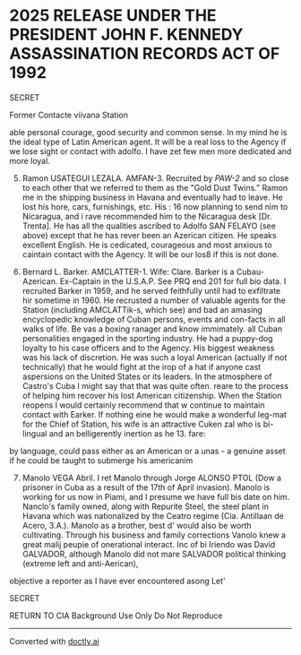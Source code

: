 # 2025 RELEASE UNDER THE PRESIDENT JOHN F. KENNEDY ASSASSINATION RECORDS ACT OF 1992

SECRET

Former Contacte viivana Station

able personal courage, good security and common sense. In my mind he is the ideal type of Latin American agent. It will be a real loss to the Agency if we lose sight or contact with adolfo. I have zet few men more dedicated and more loyal.

5. Ramon USATEGUI LEZALA. AMFAN-3. Recruited by *PAW-2* and so close to each other that we referred to them as the "Gold Dust Twins." Ramon me in the shipping business in Havana and eventually had to leave. He lost his hore, cars, furnishings, etc. His : 16 now planning to send nim to Nicaragua, and i rave recommended him to the Nicaragua desk [Dr. Trenta]. He has all the qualities ascribed to Adolfo SAN FELAYO (see above) except that he has rever been an Azerican citizen. He speaks excellent English. He is cedicated, courageous and most anxious to caintain contact with the Agency. It will be our los8 if this is not done.

6. Bernard L. Barker. AMCLATTER-1. Wife: Clare. Barker is a Cubau-Azerican. Ex-Captain in the U.S.A.P. See PRQ end 201 for full bio data. I recruited Barker in 1959, and he served feithfully until had to exfiltrate hir sometime in 1960. He recrusted a number of valuable agents for the Station (including AMCLATTik-s, which see) and bad an amasing encyclopedic knowledge of Cuban persons, events and con-facts in all walks of life. Be vas a boxing ranager and know immimately. all Cuban personalities engaged in the sporting industry. He had a puppy-dog loyalty to his case officers and to the Agency. His biggest weakness was his lack of discretion. He was such a loyal American (actually if not technically) that he would fight at the irop of a hat if anyone cast aspersions on the United States or its leaders. In the atmosphere of Castro's Cuba I might say that that was quite often. reare to the process of helping him recover his lost American citizenship. When the Station reopens I would certainly recommend that w continue to maintain contact with Earker. If nothing eine he would make a wonderful leg-mat for the Chief of Station, his wife is an attractive Cuken zal who is bi-lingual and an belligerently inertion as he 13. fare:

by language, could pass either as an American or a unas - a genuine asset if he could be taught to submerge his americanim

7. Manolo VEGA Abril. I ret Manolo through Jorge ALONSO PTOL (Dow a prisoner in Cuba as a result of the 17th of April invasion). Manolo is working for us now in Piami, and I presume we have full bis date on him. Nanclo's family owned, along with Repurite Steel, the steel plant in Havana which was nationalized by the Ceatro regime (Cia. Antillaan de Acero, 3.A.). Manolo as a brother, best d' would also be worth cultivating. Through his business and family corrections Vanolo knew a great malij peupίe of onerational interact. Inc of bi Iriendo was David GALVADOR, although Manolo did not mare SALVADOR political thinking (extreme left and anti-Aerican),

objective a reporter as I have ever encountered asong Let'


SECRET

RETURN TO CIA
Background Use Only
Do Not Reproduce


---
Converted with [doctly.ai](https://doctly.ai)